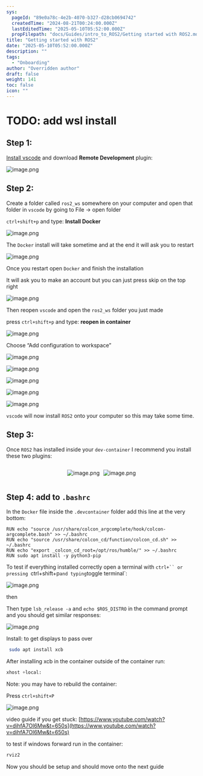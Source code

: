 ```yaml
---
sys:
  pageId: "89e0a78c-4e2b-4070-b327-d28cb0694742"
  createdTime: "2024-08-21T00:24:00.000Z"
  lastEditedTime: "2025-05-10T05:52:00.000Z"
  propFilepath: "docs/Guides/intro_to_ROS2/Getting started with ROS2.md"
title: "Getting started with ROS2"
date: "2025-05-10T05:52:00.000Z"
description: ""
tags:
  - "Onboarding"
author: "Overridden author"
draft: false
weight: 141
toc: false
icon: ""
---
```


# TODO: add wsl install

## Step 1:

[Install vscode](https://code.visualstudio.com/download) and download **Remote Development** plugin:

![image.png](https://prod-files-secure.s3.us-west-2.amazonaws.com/d518164a-d88e-44d1-a4ee-3adb3bd8bce0/efb52993-1881-4a40-b95e-6f020334f022/image.png?X-Amz-Algorithm=AWS4-HMAC-SHA256&X-Amz-Content-Sha256=UNSIGNED-PAYLOAD&X-Amz-Credential=ASIAZI2LB466RHVL3JHS%2F20250702%2Fus-west-2%2Fs3%2Faws4_request&X-Amz-Date=20250702T140920Z&X-Amz-Expires=3600&X-Amz-Security-Token=IQoJb3JpZ2luX2VjEPb%2F%2F%2F%2F%2F%2F%2F%2F%2F%2FwEaCXVzLXdlc3QtMiJHMEUCIHCR1Ywx3ef4q0aAaNTf8p7lFutA6XgFQPhF4fSw40eEAiEAlt2zQcwVZ5o%2BNZSn9cEkYROWAaS5IUYmpXyyHclmDBkqiAQI7%2F%2F%2F%2F%2F%2F%2F%2F%2F%2F%2FARAAGgw2Mzc0MjMxODM4MDUiDBxtPsRgrvPw0TfmhCrcA18Aa1sP%2FuZ3EOFeFdMXPbNHsBoGf%2FUPvMRZtd2Bs0Ip5C%2BD86UCCybGSKT6DCgZF%2FU5QLZvTYOJIAdeI5q0v4l2AxEX1yWia0OAdjhYbr28EzxiC9UHdoWWe5%2BApMayCWXnGsCR3yKB%2BV%2BsTF%2B%2FWvRIB3RZcS2UeMpCauB%2FlKoMRmmpBSO38BqK0gQOEqP00o0%2FmJCYEBfh%2Baej7%2FwQWHejWSaUQY0GgEgtkcQdeffwjo7MhayWx6ZBnCRyCu6BmgxrMBfY78vZxiRHF05UCKxyBcdCDGv%2BhhBtbu2Wuqtulc9QjxswXpjZe10%2FnU%2BqELN01fItrfwntcbJmGbYImelE73LLJ6WW79%2Bl4Ht1BsrdN4EdmT6q3ZKIXu3HEalRkEccA%2FbRFb%2BPkb%2FcG2u7t9f00KVk4a2OFaYmNJ10lcqxJx2jBgIKwkcar6Ml0vxwDiKpE%2FeTrP8D06kKrV0iUkAqIDL2DilWLTwBX5ccnyHJ4wBp%2BYh6qx1B%2FsVt4ZHGO6KbX9LUDYRrggoI9FhoNK40H7QUQcKqCkt%2Fc7GvDcsumSJ1DHA9%2FcIsxXsC4m12HSI6hBaA9sqY759Z6PzUkI%2FBCNEF9CWzkqMWPEqakaYAhzbaVpE8rEt29ZHMNfmlMMGOqUBODpGN3pZ0iKDUYjiMwP4PnIY1L0SaYlb3OY85UBk1jJBgP4PUH7p5tOxy%2FxAFx4kkdhz9BrPUhMCQVIN0HcjjcYxMhyF%2BXxSQOh%2FePtED4KNV8VBRqNP6uB5UQpnwYNXOFJuf5R8y6Up26l0q4cOGABpdOHOP0qcP8cKMVK%2F53P4kHdfs%2F2kAFsH8VWHX8uS5yQZB1S%2BFXqxY6hPUU%2B%2BvrXs1JnR&X-Amz-Signature=df858c940b976c66f670fb7ee5764dd50314a139fc972845b3ffa994c7ef5429&X-Amz-SignedHeaders=host&x-amz-checksum-mode=ENABLED&x-id=GetObject)

## Step 2:

Create a folder called `ros2_ws` somewhere on your computer and open that folder in `vscode` by going to File → open folder 

`ctrl+shift+p` and type: **Install Docker**

![image.png](https://prod-files-secure.s3.us-west-2.amazonaws.com/d518164a-d88e-44d1-a4ee-3adb3bd8bce0/2269dc0e-1cd5-47ff-bceb-c04ad9b2eab0/image.png?X-Amz-Algorithm=AWS4-HMAC-SHA256&X-Amz-Content-Sha256=UNSIGNED-PAYLOAD&X-Amz-Credential=ASIAZI2LB466RHVL3JHS%2F20250702%2Fus-west-2%2Fs3%2Faws4_request&X-Amz-Date=20250702T140920Z&X-Amz-Expires=3600&X-Amz-Security-Token=IQoJb3JpZ2luX2VjEPb%2F%2F%2F%2F%2F%2F%2F%2F%2F%2FwEaCXVzLXdlc3QtMiJHMEUCIHCR1Ywx3ef4q0aAaNTf8p7lFutA6XgFQPhF4fSw40eEAiEAlt2zQcwVZ5o%2BNZSn9cEkYROWAaS5IUYmpXyyHclmDBkqiAQI7%2F%2F%2F%2F%2F%2F%2F%2F%2F%2F%2FARAAGgw2Mzc0MjMxODM4MDUiDBxtPsRgrvPw0TfmhCrcA18Aa1sP%2FuZ3EOFeFdMXPbNHsBoGf%2FUPvMRZtd2Bs0Ip5C%2BD86UCCybGSKT6DCgZF%2FU5QLZvTYOJIAdeI5q0v4l2AxEX1yWia0OAdjhYbr28EzxiC9UHdoWWe5%2BApMayCWXnGsCR3yKB%2BV%2BsTF%2B%2FWvRIB3RZcS2UeMpCauB%2FlKoMRmmpBSO38BqK0gQOEqP00o0%2FmJCYEBfh%2Baej7%2FwQWHejWSaUQY0GgEgtkcQdeffwjo7MhayWx6ZBnCRyCu6BmgxrMBfY78vZxiRHF05UCKxyBcdCDGv%2BhhBtbu2Wuqtulc9QjxswXpjZe10%2FnU%2BqELN01fItrfwntcbJmGbYImelE73LLJ6WW79%2Bl4Ht1BsrdN4EdmT6q3ZKIXu3HEalRkEccA%2FbRFb%2BPkb%2FcG2u7t9f00KVk4a2OFaYmNJ10lcqxJx2jBgIKwkcar6Ml0vxwDiKpE%2FeTrP8D06kKrV0iUkAqIDL2DilWLTwBX5ccnyHJ4wBp%2BYh6qx1B%2FsVt4ZHGO6KbX9LUDYRrggoI9FhoNK40H7QUQcKqCkt%2Fc7GvDcsumSJ1DHA9%2FcIsxXsC4m12HSI6hBaA9sqY759Z6PzUkI%2FBCNEF9CWzkqMWPEqakaYAhzbaVpE8rEt29ZHMNfmlMMGOqUBODpGN3pZ0iKDUYjiMwP4PnIY1L0SaYlb3OY85UBk1jJBgP4PUH7p5tOxy%2FxAFx4kkdhz9BrPUhMCQVIN0HcjjcYxMhyF%2BXxSQOh%2FePtED4KNV8VBRqNP6uB5UQpnwYNXOFJuf5R8y6Up26l0q4cOGABpdOHOP0qcP8cKMVK%2F53P4kHdfs%2F2kAFsH8VWHX8uS5yQZB1S%2BFXqxY6hPUU%2B%2BvrXs1JnR&X-Amz-Signature=4959bd65bedb7466cb85644a7a257a3ff8f98a516cd2868efb993e6e9427a19b&X-Amz-SignedHeaders=host&x-amz-checksum-mode=ENABLED&x-id=GetObject)

The `Docker` install will take sometime and at the end it will ask you to restart

![image.png](https://prod-files-secure.s3.us-west-2.amazonaws.com/d518164a-d88e-44d1-a4ee-3adb3bd8bce0/ed233f78-be33-4b1f-b89c-9c346c0e961e/image.png?X-Amz-Algorithm=AWS4-HMAC-SHA256&X-Amz-Content-Sha256=UNSIGNED-PAYLOAD&X-Amz-Credential=ASIAZI2LB466RHVL3JHS%2F20250702%2Fus-west-2%2Fs3%2Faws4_request&X-Amz-Date=20250702T140920Z&X-Amz-Expires=3600&X-Amz-Security-Token=IQoJb3JpZ2luX2VjEPb%2F%2F%2F%2F%2F%2F%2F%2F%2F%2FwEaCXVzLXdlc3QtMiJHMEUCIHCR1Ywx3ef4q0aAaNTf8p7lFutA6XgFQPhF4fSw40eEAiEAlt2zQcwVZ5o%2BNZSn9cEkYROWAaS5IUYmpXyyHclmDBkqiAQI7%2F%2F%2F%2F%2F%2F%2F%2F%2F%2F%2FARAAGgw2Mzc0MjMxODM4MDUiDBxtPsRgrvPw0TfmhCrcA18Aa1sP%2FuZ3EOFeFdMXPbNHsBoGf%2FUPvMRZtd2Bs0Ip5C%2BD86UCCybGSKT6DCgZF%2FU5QLZvTYOJIAdeI5q0v4l2AxEX1yWia0OAdjhYbr28EzxiC9UHdoWWe5%2BApMayCWXnGsCR3yKB%2BV%2BsTF%2B%2FWvRIB3RZcS2UeMpCauB%2FlKoMRmmpBSO38BqK0gQOEqP00o0%2FmJCYEBfh%2Baej7%2FwQWHejWSaUQY0GgEgtkcQdeffwjo7MhayWx6ZBnCRyCu6BmgxrMBfY78vZxiRHF05UCKxyBcdCDGv%2BhhBtbu2Wuqtulc9QjxswXpjZe10%2FnU%2BqELN01fItrfwntcbJmGbYImelE73LLJ6WW79%2Bl4Ht1BsrdN4EdmT6q3ZKIXu3HEalRkEccA%2FbRFb%2BPkb%2FcG2u7t9f00KVk4a2OFaYmNJ10lcqxJx2jBgIKwkcar6Ml0vxwDiKpE%2FeTrP8D06kKrV0iUkAqIDL2DilWLTwBX5ccnyHJ4wBp%2BYh6qx1B%2FsVt4ZHGO6KbX9LUDYRrggoI9FhoNK40H7QUQcKqCkt%2Fc7GvDcsumSJ1DHA9%2FcIsxXsC4m12HSI6hBaA9sqY759Z6PzUkI%2FBCNEF9CWzkqMWPEqakaYAhzbaVpE8rEt29ZHMNfmlMMGOqUBODpGN3pZ0iKDUYjiMwP4PnIY1L0SaYlb3OY85UBk1jJBgP4PUH7p5tOxy%2FxAFx4kkdhz9BrPUhMCQVIN0HcjjcYxMhyF%2BXxSQOh%2FePtED4KNV8VBRqNP6uB5UQpnwYNXOFJuf5R8y6Up26l0q4cOGABpdOHOP0qcP8cKMVK%2F53P4kHdfs%2F2kAFsH8VWHX8uS5yQZB1S%2BFXqxY6hPUU%2B%2BvrXs1JnR&X-Amz-Signature=3ddebf6b60c539bdcf4e6e7dfcecf8f8f7dd7c0e4d989b2776bfe511abe47fed&X-Amz-SignedHeaders=host&x-amz-checksum-mode=ENABLED&x-id=GetObject)

Once you restart open `Docker` and finish the installation

It will ask you to make an account but you can just press skip on the top right

![image.png](https://prod-files-secure.s3.us-west-2.amazonaws.com/d518164a-d88e-44d1-a4ee-3adb3bd8bce0/21010ad9-1659-4fd9-9f59-9932a09b2a3d/image.png?X-Amz-Algorithm=AWS4-HMAC-SHA256&X-Amz-Content-Sha256=UNSIGNED-PAYLOAD&X-Amz-Credential=ASIAZI2LB466RHVL3JHS%2F20250702%2Fus-west-2%2Fs3%2Faws4_request&X-Amz-Date=20250702T140920Z&X-Amz-Expires=3600&X-Amz-Security-Token=IQoJb3JpZ2luX2VjEPb%2F%2F%2F%2F%2F%2F%2F%2F%2F%2FwEaCXVzLXdlc3QtMiJHMEUCIHCR1Ywx3ef4q0aAaNTf8p7lFutA6XgFQPhF4fSw40eEAiEAlt2zQcwVZ5o%2BNZSn9cEkYROWAaS5IUYmpXyyHclmDBkqiAQI7%2F%2F%2F%2F%2F%2F%2F%2F%2F%2F%2FARAAGgw2Mzc0MjMxODM4MDUiDBxtPsRgrvPw0TfmhCrcA18Aa1sP%2FuZ3EOFeFdMXPbNHsBoGf%2FUPvMRZtd2Bs0Ip5C%2BD86UCCybGSKT6DCgZF%2FU5QLZvTYOJIAdeI5q0v4l2AxEX1yWia0OAdjhYbr28EzxiC9UHdoWWe5%2BApMayCWXnGsCR3yKB%2BV%2BsTF%2B%2FWvRIB3RZcS2UeMpCauB%2FlKoMRmmpBSO38BqK0gQOEqP00o0%2FmJCYEBfh%2Baej7%2FwQWHejWSaUQY0GgEgtkcQdeffwjo7MhayWx6ZBnCRyCu6BmgxrMBfY78vZxiRHF05UCKxyBcdCDGv%2BhhBtbu2Wuqtulc9QjxswXpjZe10%2FnU%2BqELN01fItrfwntcbJmGbYImelE73LLJ6WW79%2Bl4Ht1BsrdN4EdmT6q3ZKIXu3HEalRkEccA%2FbRFb%2BPkb%2FcG2u7t9f00KVk4a2OFaYmNJ10lcqxJx2jBgIKwkcar6Ml0vxwDiKpE%2FeTrP8D06kKrV0iUkAqIDL2DilWLTwBX5ccnyHJ4wBp%2BYh6qx1B%2FsVt4ZHGO6KbX9LUDYRrggoI9FhoNK40H7QUQcKqCkt%2Fc7GvDcsumSJ1DHA9%2FcIsxXsC4m12HSI6hBaA9sqY759Z6PzUkI%2FBCNEF9CWzkqMWPEqakaYAhzbaVpE8rEt29ZHMNfmlMMGOqUBODpGN3pZ0iKDUYjiMwP4PnIY1L0SaYlb3OY85UBk1jJBgP4PUH7p5tOxy%2FxAFx4kkdhz9BrPUhMCQVIN0HcjjcYxMhyF%2BXxSQOh%2FePtED4KNV8VBRqNP6uB5UQpnwYNXOFJuf5R8y6Up26l0q4cOGABpdOHOP0qcP8cKMVK%2F53P4kHdfs%2F2kAFsH8VWHX8uS5yQZB1S%2BFXqxY6hPUU%2B%2BvrXs1JnR&X-Amz-Signature=1be96045977d612dc510a1053ec3d016d56c1663c2d0e63fdeccc56c687147b4&X-Amz-SignedHeaders=host&x-amz-checksum-mode=ENABLED&x-id=GetObject)

Then reopen `vscode` and open the `ros2_ws` folder you just made

press `ctrl+shift+p` and type: **reopen in container**

![image.png](https://prod-files-secure.s3.us-west-2.amazonaws.com/d518164a-d88e-44d1-a4ee-3adb3bd8bce0/4e93b8c2-41ad-488c-8095-c74205196118/image.png?X-Amz-Algorithm=AWS4-HMAC-SHA256&X-Amz-Content-Sha256=UNSIGNED-PAYLOAD&X-Amz-Credential=ASIAZI2LB466RHVL3JHS%2F20250702%2Fus-west-2%2Fs3%2Faws4_request&X-Amz-Date=20250702T140920Z&X-Amz-Expires=3600&X-Amz-Security-Token=IQoJb3JpZ2luX2VjEPb%2F%2F%2F%2F%2F%2F%2F%2F%2F%2FwEaCXVzLXdlc3QtMiJHMEUCIHCR1Ywx3ef4q0aAaNTf8p7lFutA6XgFQPhF4fSw40eEAiEAlt2zQcwVZ5o%2BNZSn9cEkYROWAaS5IUYmpXyyHclmDBkqiAQI7%2F%2F%2F%2F%2F%2F%2F%2F%2F%2F%2FARAAGgw2Mzc0MjMxODM4MDUiDBxtPsRgrvPw0TfmhCrcA18Aa1sP%2FuZ3EOFeFdMXPbNHsBoGf%2FUPvMRZtd2Bs0Ip5C%2BD86UCCybGSKT6DCgZF%2FU5QLZvTYOJIAdeI5q0v4l2AxEX1yWia0OAdjhYbr28EzxiC9UHdoWWe5%2BApMayCWXnGsCR3yKB%2BV%2BsTF%2B%2FWvRIB3RZcS2UeMpCauB%2FlKoMRmmpBSO38BqK0gQOEqP00o0%2FmJCYEBfh%2Baej7%2FwQWHejWSaUQY0GgEgtkcQdeffwjo7MhayWx6ZBnCRyCu6BmgxrMBfY78vZxiRHF05UCKxyBcdCDGv%2BhhBtbu2Wuqtulc9QjxswXpjZe10%2FnU%2BqELN01fItrfwntcbJmGbYImelE73LLJ6WW79%2Bl4Ht1BsrdN4EdmT6q3ZKIXu3HEalRkEccA%2FbRFb%2BPkb%2FcG2u7t9f00KVk4a2OFaYmNJ10lcqxJx2jBgIKwkcar6Ml0vxwDiKpE%2FeTrP8D06kKrV0iUkAqIDL2DilWLTwBX5ccnyHJ4wBp%2BYh6qx1B%2FsVt4ZHGO6KbX9LUDYRrggoI9FhoNK40H7QUQcKqCkt%2Fc7GvDcsumSJ1DHA9%2FcIsxXsC4m12HSI6hBaA9sqY759Z6PzUkI%2FBCNEF9CWzkqMWPEqakaYAhzbaVpE8rEt29ZHMNfmlMMGOqUBODpGN3pZ0iKDUYjiMwP4PnIY1L0SaYlb3OY85UBk1jJBgP4PUH7p5tOxy%2FxAFx4kkdhz9BrPUhMCQVIN0HcjjcYxMhyF%2BXxSQOh%2FePtED4KNV8VBRqNP6uB5UQpnwYNXOFJuf5R8y6Up26l0q4cOGABpdOHOP0qcP8cKMVK%2F53P4kHdfs%2F2kAFsH8VWHX8uS5yQZB1S%2BFXqxY6hPUU%2B%2BvrXs1JnR&X-Amz-Signature=792ecb1d06239ff7f1dd2284a107b8d27ef0bbb640f94ed98a0ba914cb14877e&X-Amz-SignedHeaders=host&x-amz-checksum-mode=ENABLED&x-id=GetObject)

Choose “Add configuration to workspace”

![image.png](https://prod-files-secure.s3.us-west-2.amazonaws.com/d518164a-d88e-44d1-a4ee-3adb3bd8bce0/9560b282-5060-4989-ba37-97e7b2c22476/image.png?X-Amz-Algorithm=AWS4-HMAC-SHA256&X-Amz-Content-Sha256=UNSIGNED-PAYLOAD&X-Amz-Credential=ASIAZI2LB466RHVL3JHS%2F20250702%2Fus-west-2%2Fs3%2Faws4_request&X-Amz-Date=20250702T140920Z&X-Amz-Expires=3600&X-Amz-Security-Token=IQoJb3JpZ2luX2VjEPb%2F%2F%2F%2F%2F%2F%2F%2F%2F%2FwEaCXVzLXdlc3QtMiJHMEUCIHCR1Ywx3ef4q0aAaNTf8p7lFutA6XgFQPhF4fSw40eEAiEAlt2zQcwVZ5o%2BNZSn9cEkYROWAaS5IUYmpXyyHclmDBkqiAQI7%2F%2F%2F%2F%2F%2F%2F%2F%2F%2F%2FARAAGgw2Mzc0MjMxODM4MDUiDBxtPsRgrvPw0TfmhCrcA18Aa1sP%2FuZ3EOFeFdMXPbNHsBoGf%2FUPvMRZtd2Bs0Ip5C%2BD86UCCybGSKT6DCgZF%2FU5QLZvTYOJIAdeI5q0v4l2AxEX1yWia0OAdjhYbr28EzxiC9UHdoWWe5%2BApMayCWXnGsCR3yKB%2BV%2BsTF%2B%2FWvRIB3RZcS2UeMpCauB%2FlKoMRmmpBSO38BqK0gQOEqP00o0%2FmJCYEBfh%2Baej7%2FwQWHejWSaUQY0GgEgtkcQdeffwjo7MhayWx6ZBnCRyCu6BmgxrMBfY78vZxiRHF05UCKxyBcdCDGv%2BhhBtbu2Wuqtulc9QjxswXpjZe10%2FnU%2BqELN01fItrfwntcbJmGbYImelE73LLJ6WW79%2Bl4Ht1BsrdN4EdmT6q3ZKIXu3HEalRkEccA%2FbRFb%2BPkb%2FcG2u7t9f00KVk4a2OFaYmNJ10lcqxJx2jBgIKwkcar6Ml0vxwDiKpE%2FeTrP8D06kKrV0iUkAqIDL2DilWLTwBX5ccnyHJ4wBp%2BYh6qx1B%2FsVt4ZHGO6KbX9LUDYRrggoI9FhoNK40H7QUQcKqCkt%2Fc7GvDcsumSJ1DHA9%2FcIsxXsC4m12HSI6hBaA9sqY759Z6PzUkI%2FBCNEF9CWzkqMWPEqakaYAhzbaVpE8rEt29ZHMNfmlMMGOqUBODpGN3pZ0iKDUYjiMwP4PnIY1L0SaYlb3OY85UBk1jJBgP4PUH7p5tOxy%2FxAFx4kkdhz9BrPUhMCQVIN0HcjjcYxMhyF%2BXxSQOh%2FePtED4KNV8VBRqNP6uB5UQpnwYNXOFJuf5R8y6Up26l0q4cOGABpdOHOP0qcP8cKMVK%2F53P4kHdfs%2F2kAFsH8VWHX8uS5yQZB1S%2BFXqxY6hPUU%2B%2BvrXs1JnR&X-Amz-Signature=5667081a3d25830f4a67f315c29380e0d76b2c7b44ce5a1d1553156dbc9a2e07&X-Amz-SignedHeaders=host&x-amz-checksum-mode=ENABLED&x-id=GetObject)

![image.png](https://prod-files-secure.s3.us-west-2.amazonaws.com/d518164a-d88e-44d1-a4ee-3adb3bd8bce0/2ee63f81-886b-48e8-a553-dc6e5eac99e4/image.png?X-Amz-Algorithm=AWS4-HMAC-SHA256&X-Amz-Content-Sha256=UNSIGNED-PAYLOAD&X-Amz-Credential=ASIAZI2LB466RHVL3JHS%2F20250702%2Fus-west-2%2Fs3%2Faws4_request&X-Amz-Date=20250702T140920Z&X-Amz-Expires=3600&X-Amz-Security-Token=IQoJb3JpZ2luX2VjEPb%2F%2F%2F%2F%2F%2F%2F%2F%2F%2FwEaCXVzLXdlc3QtMiJHMEUCIHCR1Ywx3ef4q0aAaNTf8p7lFutA6XgFQPhF4fSw40eEAiEAlt2zQcwVZ5o%2BNZSn9cEkYROWAaS5IUYmpXyyHclmDBkqiAQI7%2F%2F%2F%2F%2F%2F%2F%2F%2F%2F%2FARAAGgw2Mzc0MjMxODM4MDUiDBxtPsRgrvPw0TfmhCrcA18Aa1sP%2FuZ3EOFeFdMXPbNHsBoGf%2FUPvMRZtd2Bs0Ip5C%2BD86UCCybGSKT6DCgZF%2FU5QLZvTYOJIAdeI5q0v4l2AxEX1yWia0OAdjhYbr28EzxiC9UHdoWWe5%2BApMayCWXnGsCR3yKB%2BV%2BsTF%2B%2FWvRIB3RZcS2UeMpCauB%2FlKoMRmmpBSO38BqK0gQOEqP00o0%2FmJCYEBfh%2Baej7%2FwQWHejWSaUQY0GgEgtkcQdeffwjo7MhayWx6ZBnCRyCu6BmgxrMBfY78vZxiRHF05UCKxyBcdCDGv%2BhhBtbu2Wuqtulc9QjxswXpjZe10%2FnU%2BqELN01fItrfwntcbJmGbYImelE73LLJ6WW79%2Bl4Ht1BsrdN4EdmT6q3ZKIXu3HEalRkEccA%2FbRFb%2BPkb%2FcG2u7t9f00KVk4a2OFaYmNJ10lcqxJx2jBgIKwkcar6Ml0vxwDiKpE%2FeTrP8D06kKrV0iUkAqIDL2DilWLTwBX5ccnyHJ4wBp%2BYh6qx1B%2FsVt4ZHGO6KbX9LUDYRrggoI9FhoNK40H7QUQcKqCkt%2Fc7GvDcsumSJ1DHA9%2FcIsxXsC4m12HSI6hBaA9sqY759Z6PzUkI%2FBCNEF9CWzkqMWPEqakaYAhzbaVpE8rEt29ZHMNfmlMMGOqUBODpGN3pZ0iKDUYjiMwP4PnIY1L0SaYlb3OY85UBk1jJBgP4PUH7p5tOxy%2FxAFx4kkdhz9BrPUhMCQVIN0HcjjcYxMhyF%2BXxSQOh%2FePtED4KNV8VBRqNP6uB5UQpnwYNXOFJuf5R8y6Up26l0q4cOGABpdOHOP0qcP8cKMVK%2F53P4kHdfs%2F2kAFsH8VWHX8uS5yQZB1S%2BFXqxY6hPUU%2B%2BvrXs1JnR&X-Amz-Signature=55364a8de30d67453a6c7ca8f9d5db3df6e845cbfbece659f665fa2d6a9a15c6&X-Amz-SignedHeaders=host&x-amz-checksum-mode=ENABLED&x-id=GetObject)

![image.png](https://prod-files-secure.s3.us-west-2.amazonaws.com/d518164a-d88e-44d1-a4ee-3adb3bd8bce0/ae1580b2-b048-407e-aed9-b584224a7a04/image.png?X-Amz-Algorithm=AWS4-HMAC-SHA256&X-Amz-Content-Sha256=UNSIGNED-PAYLOAD&X-Amz-Credential=ASIAZI2LB466RHVL3JHS%2F20250702%2Fus-west-2%2Fs3%2Faws4_request&X-Amz-Date=20250702T140920Z&X-Amz-Expires=3600&X-Amz-Security-Token=IQoJb3JpZ2luX2VjEPb%2F%2F%2F%2F%2F%2F%2F%2F%2F%2FwEaCXVzLXdlc3QtMiJHMEUCIHCR1Ywx3ef4q0aAaNTf8p7lFutA6XgFQPhF4fSw40eEAiEAlt2zQcwVZ5o%2BNZSn9cEkYROWAaS5IUYmpXyyHclmDBkqiAQI7%2F%2F%2F%2F%2F%2F%2F%2F%2F%2F%2FARAAGgw2Mzc0MjMxODM4MDUiDBxtPsRgrvPw0TfmhCrcA18Aa1sP%2FuZ3EOFeFdMXPbNHsBoGf%2FUPvMRZtd2Bs0Ip5C%2BD86UCCybGSKT6DCgZF%2FU5QLZvTYOJIAdeI5q0v4l2AxEX1yWia0OAdjhYbr28EzxiC9UHdoWWe5%2BApMayCWXnGsCR3yKB%2BV%2BsTF%2B%2FWvRIB3RZcS2UeMpCauB%2FlKoMRmmpBSO38BqK0gQOEqP00o0%2FmJCYEBfh%2Baej7%2FwQWHejWSaUQY0GgEgtkcQdeffwjo7MhayWx6ZBnCRyCu6BmgxrMBfY78vZxiRHF05UCKxyBcdCDGv%2BhhBtbu2Wuqtulc9QjxswXpjZe10%2FnU%2BqELN01fItrfwntcbJmGbYImelE73LLJ6WW79%2Bl4Ht1BsrdN4EdmT6q3ZKIXu3HEalRkEccA%2FbRFb%2BPkb%2FcG2u7t9f00KVk4a2OFaYmNJ10lcqxJx2jBgIKwkcar6Ml0vxwDiKpE%2FeTrP8D06kKrV0iUkAqIDL2DilWLTwBX5ccnyHJ4wBp%2BYh6qx1B%2FsVt4ZHGO6KbX9LUDYRrggoI9FhoNK40H7QUQcKqCkt%2Fc7GvDcsumSJ1DHA9%2FcIsxXsC4m12HSI6hBaA9sqY759Z6PzUkI%2FBCNEF9CWzkqMWPEqakaYAhzbaVpE8rEt29ZHMNfmlMMGOqUBODpGN3pZ0iKDUYjiMwP4PnIY1L0SaYlb3OY85UBk1jJBgP4PUH7p5tOxy%2FxAFx4kkdhz9BrPUhMCQVIN0HcjjcYxMhyF%2BXxSQOh%2FePtED4KNV8VBRqNP6uB5UQpnwYNXOFJuf5R8y6Up26l0q4cOGABpdOHOP0qcP8cKMVK%2F53P4kHdfs%2F2kAFsH8VWHX8uS5yQZB1S%2BFXqxY6hPUU%2B%2BvrXs1JnR&X-Amz-Signature=ae66c2814e15e0ca72587247597a0e2fc440c66e4693a616b5c84c32a6684fcb&X-Amz-SignedHeaders=host&x-amz-checksum-mode=ENABLED&x-id=GetObject)

![image.png](https://prod-files-secure.s3.us-west-2.amazonaws.com/d518164a-d88e-44d1-a4ee-3adb3bd8bce0/53255b28-f75e-430f-b9e3-c0ac8577e42b/image.png?X-Amz-Algorithm=AWS4-HMAC-SHA256&X-Amz-Content-Sha256=UNSIGNED-PAYLOAD&X-Amz-Credential=ASIAZI2LB466RHVL3JHS%2F20250702%2Fus-west-2%2Fs3%2Faws4_request&X-Amz-Date=20250702T140920Z&X-Amz-Expires=3600&X-Amz-Security-Token=IQoJb3JpZ2luX2VjEPb%2F%2F%2F%2F%2F%2F%2F%2F%2F%2FwEaCXVzLXdlc3QtMiJHMEUCIHCR1Ywx3ef4q0aAaNTf8p7lFutA6XgFQPhF4fSw40eEAiEAlt2zQcwVZ5o%2BNZSn9cEkYROWAaS5IUYmpXyyHclmDBkqiAQI7%2F%2F%2F%2F%2F%2F%2F%2F%2F%2F%2FARAAGgw2Mzc0MjMxODM4MDUiDBxtPsRgrvPw0TfmhCrcA18Aa1sP%2FuZ3EOFeFdMXPbNHsBoGf%2FUPvMRZtd2Bs0Ip5C%2BD86UCCybGSKT6DCgZF%2FU5QLZvTYOJIAdeI5q0v4l2AxEX1yWia0OAdjhYbr28EzxiC9UHdoWWe5%2BApMayCWXnGsCR3yKB%2BV%2BsTF%2B%2FWvRIB3RZcS2UeMpCauB%2FlKoMRmmpBSO38BqK0gQOEqP00o0%2FmJCYEBfh%2Baej7%2FwQWHejWSaUQY0GgEgtkcQdeffwjo7MhayWx6ZBnCRyCu6BmgxrMBfY78vZxiRHF05UCKxyBcdCDGv%2BhhBtbu2Wuqtulc9QjxswXpjZe10%2FnU%2BqELN01fItrfwntcbJmGbYImelE73LLJ6WW79%2Bl4Ht1BsrdN4EdmT6q3ZKIXu3HEalRkEccA%2FbRFb%2BPkb%2FcG2u7t9f00KVk4a2OFaYmNJ10lcqxJx2jBgIKwkcar6Ml0vxwDiKpE%2FeTrP8D06kKrV0iUkAqIDL2DilWLTwBX5ccnyHJ4wBp%2BYh6qx1B%2FsVt4ZHGO6KbX9LUDYRrggoI9FhoNK40H7QUQcKqCkt%2Fc7GvDcsumSJ1DHA9%2FcIsxXsC4m12HSI6hBaA9sqY759Z6PzUkI%2FBCNEF9CWzkqMWPEqakaYAhzbaVpE8rEt29ZHMNfmlMMGOqUBODpGN3pZ0iKDUYjiMwP4PnIY1L0SaYlb3OY85UBk1jJBgP4PUH7p5tOxy%2FxAFx4kkdhz9BrPUhMCQVIN0HcjjcYxMhyF%2BXxSQOh%2FePtED4KNV8VBRqNP6uB5UQpnwYNXOFJuf5R8y6Up26l0q4cOGABpdOHOP0qcP8cKMVK%2F53P4kHdfs%2F2kAFsH8VWHX8uS5yQZB1S%2BFXqxY6hPUU%2B%2BvrXs1JnR&X-Amz-Signature=30f4b0104a9f22a4320ade62aaf338b3c3f6025551c95328fc0eed0cde717e55&X-Amz-SignedHeaders=host&x-amz-checksum-mode=ENABLED&x-id=GetObject)

![image.png](https://prod-files-secure.s3.us-west-2.amazonaws.com/d518164a-d88e-44d1-a4ee-3adb3bd8bce0/7c562767-5af9-4ffb-97d1-327bcdf4ee00/image.png?X-Amz-Algorithm=AWS4-HMAC-SHA256&X-Amz-Content-Sha256=UNSIGNED-PAYLOAD&X-Amz-Credential=ASIAZI2LB466RHVL3JHS%2F20250702%2Fus-west-2%2Fs3%2Faws4_request&X-Amz-Date=20250702T140920Z&X-Amz-Expires=3600&X-Amz-Security-Token=IQoJb3JpZ2luX2VjEPb%2F%2F%2F%2F%2F%2F%2F%2F%2F%2FwEaCXVzLXdlc3QtMiJHMEUCIHCR1Ywx3ef4q0aAaNTf8p7lFutA6XgFQPhF4fSw40eEAiEAlt2zQcwVZ5o%2BNZSn9cEkYROWAaS5IUYmpXyyHclmDBkqiAQI7%2F%2F%2F%2F%2F%2F%2F%2F%2F%2F%2FARAAGgw2Mzc0MjMxODM4MDUiDBxtPsRgrvPw0TfmhCrcA18Aa1sP%2FuZ3EOFeFdMXPbNHsBoGf%2FUPvMRZtd2Bs0Ip5C%2BD86UCCybGSKT6DCgZF%2FU5QLZvTYOJIAdeI5q0v4l2AxEX1yWia0OAdjhYbr28EzxiC9UHdoWWe5%2BApMayCWXnGsCR3yKB%2BV%2BsTF%2B%2FWvRIB3RZcS2UeMpCauB%2FlKoMRmmpBSO38BqK0gQOEqP00o0%2FmJCYEBfh%2Baej7%2FwQWHejWSaUQY0GgEgtkcQdeffwjo7MhayWx6ZBnCRyCu6BmgxrMBfY78vZxiRHF05UCKxyBcdCDGv%2BhhBtbu2Wuqtulc9QjxswXpjZe10%2FnU%2BqELN01fItrfwntcbJmGbYImelE73LLJ6WW79%2Bl4Ht1BsrdN4EdmT6q3ZKIXu3HEalRkEccA%2FbRFb%2BPkb%2FcG2u7t9f00KVk4a2OFaYmNJ10lcqxJx2jBgIKwkcar6Ml0vxwDiKpE%2FeTrP8D06kKrV0iUkAqIDL2DilWLTwBX5ccnyHJ4wBp%2BYh6qx1B%2FsVt4ZHGO6KbX9LUDYRrggoI9FhoNK40H7QUQcKqCkt%2Fc7GvDcsumSJ1DHA9%2FcIsxXsC4m12HSI6hBaA9sqY759Z6PzUkI%2FBCNEF9CWzkqMWPEqakaYAhzbaVpE8rEt29ZHMNfmlMMGOqUBODpGN3pZ0iKDUYjiMwP4PnIY1L0SaYlb3OY85UBk1jJBgP4PUH7p5tOxy%2FxAFx4kkdhz9BrPUhMCQVIN0HcjjcYxMhyF%2BXxSQOh%2FePtED4KNV8VBRqNP6uB5UQpnwYNXOFJuf5R8y6Up26l0q4cOGABpdOHOP0qcP8cKMVK%2F53P4kHdfs%2F2kAFsH8VWHX8uS5yQZB1S%2BFXqxY6hPUU%2B%2BvrXs1JnR&X-Amz-Signature=5bbe4d016528e0a52191d81a4281d3ddbe99a5dd5dd4d68cea8e2cfd1774f912&X-Amz-SignedHeaders=host&x-amz-checksum-mode=ENABLED&x-id=GetObject)

`vscode` will now install `ROS2` onto your computer so this may take some time.

## Step 3:

Once `ROS2` has installed inside your `dev-container` I recommend you install these two plugins:

<div style="display: flex;flex-direction: row; column-gap:10px; max-width: 630px;justify-content: center;">
<div>

![image.png](https://prod-files-secure.s3.us-west-2.amazonaws.com/d518164a-d88e-44d1-a4ee-3adb3bd8bce0/3fc3d550-5a54-4ba1-ba6b-faa01cdb7369/image.png?X-Amz-Algorithm=AWS4-HMAC-SHA256&X-Amz-Content-Sha256=UNSIGNED-PAYLOAD&X-Amz-Credential=ASIAZI2LB4667KYKKWHX%2F20250702%2Fus-west-2%2Fs3%2Faws4_request&X-Amz-Date=20250702T140926Z&X-Amz-Expires=3600&X-Amz-Security-Token=IQoJb3JpZ2luX2VjEPb%2F%2F%2F%2F%2F%2F%2F%2F%2F%2FwEaCXVzLXdlc3QtMiJIMEYCIQDQD95S6gVkZGuNWCdBomBZWEWs4UfFnsgTJL2KV00wcQIhALmuuHkN%2Fze6dToAGXm5oh2bElzv5Y59pDnqhciwqDiUKogECO%2F%2F%2F%2F%2F%2F%2F%2F%2F%2F%2FwEQABoMNjM3NDIzMTgzODA1IgyRgeQotEePV5hoieQq3APBTxU%2FzoHViUg4879yfyJVF%2B7N0GeSOv%2BYIbHj7ZD7QfbsH2D4YyDDI8OzEwatJIRi7yOIp7MhFdX7aXkhF459S%2BLjkYzbjDBOVQjjFqS2e%2FXSUZeRMRDlMgcWMcjq9XjwTtfMD8WZ%2F61ZD%2FQevEIRmK%2FLgOeScY72sFLVrVcxegRga4utooNkW4hTMM14j%2FsMzoOQiLIU0UYiNW4w9G6q9lTqLFZDW%2Bb0OJcvZ2tOVqpdeQ8NTZacPr9Vusgq4MwVQ4r2MylPRE8RWY5TNWQ1mwE8BV%2BOzD7TMWfxZNM94SfuUQbj8RHv0wxtGN3GPex%2FwzVSo3yQOBtECTsRc2%2FBpk4CtxqTrNkqAOj8IeyFpctMtnMvrGyjLhLJHQk3BmDXM%2BQ0x3SLB%2Fi6%2BPkY1wsnL%2BN6wu2cfIIn7SO1hJkTrjqNFf%2BQ47fImhU32MR8LqnG5lXrQAR%2FTaIpWLVQXxVvugY%2BskvsWORqnqLLeuQ77GuJ9g7VmW7%2BBkgcPU1%2BU11W2nXS3fZg8a70dFAxDrmxLb%2FPKge0vITHQgmDI8QmHH9lyYVPqXeBYfVSu1VCLqwOvOuJVn2Cb5l92klGNdPFKqeQWkj23630Y8B3FGxXpsqeERw2%2B8TzCQUu%2FDC755TDBjqkAfAjkgHtHJR2KuESveU7%2Bxbopl46XBC6XzjO9aOrxJFm%2F2FlZwlWxMJ2NdUAq%2B1Fi0JLpPp8%2F90F744GOjij0Wu7QvAzqJBFgkix6l9%2Fl61ERPgv9UPX6E4EelXuVUxbwXZjMIarXSaq%2FC9Etfqst2J99Yg80XOQbslNoH%2Bct2jr07GnI%2BXgyE7TuG0b4pCA2HAupUV1DXMnOOVVuwDIiIIweNeW&X-Amz-Signature=c93c60add89f93aeeb85bda003cc2fc175e23a28d11346c6e60ee20ee05f9b15&X-Amz-SignedHeaders=host&x-amz-checksum-mode=ENABLED&x-id=GetObject)

</div>
<div>

![image.png](https://prod-files-secure.s3.us-west-2.amazonaws.com/d518164a-d88e-44d1-a4ee-3adb3bd8bce0/d994cc66-13c2-4093-a5a3-f84cf4601a82/image.png?X-Amz-Algorithm=AWS4-HMAC-SHA256&X-Amz-Content-Sha256=UNSIGNED-PAYLOAD&X-Amz-Credential=ASIAZI2LB4666SDE2RSF%2F20250702%2Fus-west-2%2Fs3%2Faws4_request&X-Amz-Date=20250702T140926Z&X-Amz-Expires=3600&X-Amz-Security-Token=IQoJb3JpZ2luX2VjEPb%2F%2F%2F%2F%2F%2F%2F%2F%2F%2FwEaCXVzLXdlc3QtMiJIMEYCIQCCZTvBmTzbCoT7XVW50kDZWWMeWkD9Dj1%2Fy9X007dzCAIhALudS1eZek0q0I8cm5d0WaG7OApCxBeG5CZTtKJFY9MoKogECO7%2F%2F%2F%2F%2F%2F%2F%2F%2F%2FwEQABoMNjM3NDIzMTgzODA1IgwoDr3%2BeoEdq6kBqFMq3APEf7PAhrJuxdA%2BXta66S4L4R9s3773Sl5bhJCl%2F2otyZTppWmS%2B9NHdGnCYUZXDPHa2ScTEtQjtyVwf06AVyY%2B96MGIx2gveWiMBHNdmgx7ggt9rF157SU0OGOIC2TpnL9Fq3tk4BodmZUBUJ4VZH6zYEQFdG9aOyLScoZe%2BexexPpGHmyxuvMswgqXtldi4VgiM4b0nlhQXf18OtolzYIjyyaTlaXzKvnGNAewHx140qJfXBpB6TMeCkR46LS%2BiXeRSJN85wxjf6NHYokJTU%2BQ9G8OylaHbrBU%2BMoAOoMSUDcuZ57SzdXk9LdjI9gWZqFIMmdBN4vDW6xEmT%2BE58iuAF7s1zbrgEluFQbfI4tHSXpy6Pl6B%2BZG40WbyQvEeJOn2kUh%2F5CwW64IIBGStfDNjQasVquErwfgqVOZfFQjoPQi5VyAEoGkV25M4yIEEa%2B6qMWu9bjCpnzUF5LmLnZt7ZWMwYjScSwSk50XymjM0SK%2FkczQfauVmbPzhZqeOiV%2FwIF1CmpGDiFzJsKDV3yTfSW%2F7t%2FgsgAI57Q9jigt9EW50d%2B%2FGTamuNQkK5Lfli%2FMdyxXFAo28vqj19Mdo%2Bm3l0I0YR%2BjsRbciacaF8OCJKfvwLUIliUkgSs5jDF5pTDBjqkAR0WZmiFgI0ZfxJZRYuYO6%2BzfyUqUf%2BE9oyt6ve10oOFlN74DRFizQWyWBPUoxJ3k39H8XMMWPq2M2L2iadpKM8lTSlbqMb3A5%2FUVJnWzP%2B9mdsteq6%2FaLMl63sFksGAnUOGUkHOgwzPdSNm1NiKnl%2BPUSvh%2BYIZZTdMecRp6Al8FlWzfrj7ADn9MNYUMnpcZuH2K0mgh93z7JOqeeLJi1%2BE1ZfP&X-Amz-Signature=03fdf107ff1a83d87aa0a27175a985cf6720e9c744845f337cfb781ec681daf5&X-Amz-SignedHeaders=host&x-amz-checksum-mode=ENABLED&x-id=GetObject)

</div>
</div>

## Step 4: add to `.bashrc`

In the `Docker` file inside the `.devcontainer` folder add this line at the very bottom: 

```docker
RUN echo "source /usr/share/colcon_argcomplete/hook/colcon-argcomplete.bash" >> ~/.bashrc
RUN echo "source /usr/share/colcon_cd/function/colcon_cd.sh" >> ~/.bashrc
RUN echo "export _colcon_cd_root=/opt/ros/humble/" >> ~/.bashrc
RUN sudo apt install -y python3-pip 
```

To test if everything installed correctly open a terminal with `ctrl+`` or pressing `ctrl+shift+p` and typing `toggle terminal`:

![image.png](https://prod-files-secure.s3.us-west-2.amazonaws.com/d518164a-d88e-44d1-a4ee-3adb3bd8bce0/6a4943d8-b04e-4c02-9a58-775f3384d1a5/image.png?X-Amz-Algorithm=AWS4-HMAC-SHA256&X-Amz-Content-Sha256=UNSIGNED-PAYLOAD&X-Amz-Credential=ASIAZI2LB466RHVL3JHS%2F20250702%2Fus-west-2%2Fs3%2Faws4_request&X-Amz-Date=20250702T140920Z&X-Amz-Expires=3600&X-Amz-Security-Token=IQoJb3JpZ2luX2VjEPb%2F%2F%2F%2F%2F%2F%2F%2F%2F%2FwEaCXVzLXdlc3QtMiJHMEUCIHCR1Ywx3ef4q0aAaNTf8p7lFutA6XgFQPhF4fSw40eEAiEAlt2zQcwVZ5o%2BNZSn9cEkYROWAaS5IUYmpXyyHclmDBkqiAQI7%2F%2F%2F%2F%2F%2F%2F%2F%2F%2F%2FARAAGgw2Mzc0MjMxODM4MDUiDBxtPsRgrvPw0TfmhCrcA18Aa1sP%2FuZ3EOFeFdMXPbNHsBoGf%2FUPvMRZtd2Bs0Ip5C%2BD86UCCybGSKT6DCgZF%2FU5QLZvTYOJIAdeI5q0v4l2AxEX1yWia0OAdjhYbr28EzxiC9UHdoWWe5%2BApMayCWXnGsCR3yKB%2BV%2BsTF%2B%2FWvRIB3RZcS2UeMpCauB%2FlKoMRmmpBSO38BqK0gQOEqP00o0%2FmJCYEBfh%2Baej7%2FwQWHejWSaUQY0GgEgtkcQdeffwjo7MhayWx6ZBnCRyCu6BmgxrMBfY78vZxiRHF05UCKxyBcdCDGv%2BhhBtbu2Wuqtulc9QjxswXpjZe10%2FnU%2BqELN01fItrfwntcbJmGbYImelE73LLJ6WW79%2Bl4Ht1BsrdN4EdmT6q3ZKIXu3HEalRkEccA%2FbRFb%2BPkb%2FcG2u7t9f00KVk4a2OFaYmNJ10lcqxJx2jBgIKwkcar6Ml0vxwDiKpE%2FeTrP8D06kKrV0iUkAqIDL2DilWLTwBX5ccnyHJ4wBp%2BYh6qx1B%2FsVt4ZHGO6KbX9LUDYRrggoI9FhoNK40H7QUQcKqCkt%2Fc7GvDcsumSJ1DHA9%2FcIsxXsC4m12HSI6hBaA9sqY759Z6PzUkI%2FBCNEF9CWzkqMWPEqakaYAhzbaVpE8rEt29ZHMNfmlMMGOqUBODpGN3pZ0iKDUYjiMwP4PnIY1L0SaYlb3OY85UBk1jJBgP4PUH7p5tOxy%2FxAFx4kkdhz9BrPUhMCQVIN0HcjjcYxMhyF%2BXxSQOh%2FePtED4KNV8VBRqNP6uB5UQpnwYNXOFJuf5R8y6Up26l0q4cOGABpdOHOP0qcP8cKMVK%2F53P4kHdfs%2F2kAFsH8VWHX8uS5yQZB1S%2BFXqxY6hPUU%2B%2BvrXs1JnR&X-Amz-Signature=b936773dccb48f413a35ca948a4ae5befb01f4ab98af543a322b5fe02f2b3e39&X-Amz-SignedHeaders=host&x-amz-checksum-mode=ENABLED&x-id=GetObject)

then 

Then type `lsb_release -a` and `echo $ROS_DISTRO` in the command prompt and you should get similar responses:

![image.png](https://prod-files-secure.s3.us-west-2.amazonaws.com/d518164a-d88e-44d1-a4ee-3adb3bd8bce0/3e635dec-a805-4e85-8b9e-d000e5b71a4e/image.png?X-Amz-Algorithm=AWS4-HMAC-SHA256&X-Amz-Content-Sha256=UNSIGNED-PAYLOAD&X-Amz-Credential=ASIAZI2LB466RHVL3JHS%2F20250702%2Fus-west-2%2Fs3%2Faws4_request&X-Amz-Date=20250702T140920Z&X-Amz-Expires=3600&X-Amz-Security-Token=IQoJb3JpZ2luX2VjEPb%2F%2F%2F%2F%2F%2F%2F%2F%2F%2FwEaCXVzLXdlc3QtMiJHMEUCIHCR1Ywx3ef4q0aAaNTf8p7lFutA6XgFQPhF4fSw40eEAiEAlt2zQcwVZ5o%2BNZSn9cEkYROWAaS5IUYmpXyyHclmDBkqiAQI7%2F%2F%2F%2F%2F%2F%2F%2F%2F%2F%2FARAAGgw2Mzc0MjMxODM4MDUiDBxtPsRgrvPw0TfmhCrcA18Aa1sP%2FuZ3EOFeFdMXPbNHsBoGf%2FUPvMRZtd2Bs0Ip5C%2BD86UCCybGSKT6DCgZF%2FU5QLZvTYOJIAdeI5q0v4l2AxEX1yWia0OAdjhYbr28EzxiC9UHdoWWe5%2BApMayCWXnGsCR3yKB%2BV%2BsTF%2B%2FWvRIB3RZcS2UeMpCauB%2FlKoMRmmpBSO38BqK0gQOEqP00o0%2FmJCYEBfh%2Baej7%2FwQWHejWSaUQY0GgEgtkcQdeffwjo7MhayWx6ZBnCRyCu6BmgxrMBfY78vZxiRHF05UCKxyBcdCDGv%2BhhBtbu2Wuqtulc9QjxswXpjZe10%2FnU%2BqELN01fItrfwntcbJmGbYImelE73LLJ6WW79%2Bl4Ht1BsrdN4EdmT6q3ZKIXu3HEalRkEccA%2FbRFb%2BPkb%2FcG2u7t9f00KVk4a2OFaYmNJ10lcqxJx2jBgIKwkcar6Ml0vxwDiKpE%2FeTrP8D06kKrV0iUkAqIDL2DilWLTwBX5ccnyHJ4wBp%2BYh6qx1B%2FsVt4ZHGO6KbX9LUDYRrggoI9FhoNK40H7QUQcKqCkt%2Fc7GvDcsumSJ1DHA9%2FcIsxXsC4m12HSI6hBaA9sqY759Z6PzUkI%2FBCNEF9CWzkqMWPEqakaYAhzbaVpE8rEt29ZHMNfmlMMGOqUBODpGN3pZ0iKDUYjiMwP4PnIY1L0SaYlb3OY85UBk1jJBgP4PUH7p5tOxy%2FxAFx4kkdhz9BrPUhMCQVIN0HcjjcYxMhyF%2BXxSQOh%2FePtED4KNV8VBRqNP6uB5UQpnwYNXOFJuf5R8y6Up26l0q4cOGABpdOHOP0qcP8cKMVK%2F53P4kHdfs%2F2kAFsH8VWHX8uS5yQZB1S%2BFXqxY6hPUU%2B%2BvrXs1JnR&X-Amz-Signature=960c4932508b61935e8ba2f2aceff3e59a073c77c3a92b4052f8df16423883ce&X-Amz-SignedHeaders=host&x-amz-checksum-mode=ENABLED&x-id=GetObject)

Install:  to get displays to pass over

```bash
 sudo apt install xcb
```

After installing xcb in the container outside of the container run:

```python
xhost +local:
```

Note: you may have to rebuild the container:

Press `ctrl+shift+P`

![image.png](https://prod-files-secure.s3.us-west-2.amazonaws.com/d518164a-d88e-44d1-a4ee-3adb3bd8bce0/6c2be660-2618-4c38-9c26-53554f7a0b7b/image.png?X-Amz-Algorithm=AWS4-HMAC-SHA256&X-Amz-Content-Sha256=UNSIGNED-PAYLOAD&X-Amz-Credential=ASIAZI2LB466RHVL3JHS%2F20250702%2Fus-west-2%2Fs3%2Faws4_request&X-Amz-Date=20250702T140920Z&X-Amz-Expires=3600&X-Amz-Security-Token=IQoJb3JpZ2luX2VjEPb%2F%2F%2F%2F%2F%2F%2F%2F%2F%2FwEaCXVzLXdlc3QtMiJHMEUCIHCR1Ywx3ef4q0aAaNTf8p7lFutA6XgFQPhF4fSw40eEAiEAlt2zQcwVZ5o%2BNZSn9cEkYROWAaS5IUYmpXyyHclmDBkqiAQI7%2F%2F%2F%2F%2F%2F%2F%2F%2F%2F%2FARAAGgw2Mzc0MjMxODM4MDUiDBxtPsRgrvPw0TfmhCrcA18Aa1sP%2FuZ3EOFeFdMXPbNHsBoGf%2FUPvMRZtd2Bs0Ip5C%2BD86UCCybGSKT6DCgZF%2FU5QLZvTYOJIAdeI5q0v4l2AxEX1yWia0OAdjhYbr28EzxiC9UHdoWWe5%2BApMayCWXnGsCR3yKB%2BV%2BsTF%2B%2FWvRIB3RZcS2UeMpCauB%2FlKoMRmmpBSO38BqK0gQOEqP00o0%2FmJCYEBfh%2Baej7%2FwQWHejWSaUQY0GgEgtkcQdeffwjo7MhayWx6ZBnCRyCu6BmgxrMBfY78vZxiRHF05UCKxyBcdCDGv%2BhhBtbu2Wuqtulc9QjxswXpjZe10%2FnU%2BqELN01fItrfwntcbJmGbYImelE73LLJ6WW79%2Bl4Ht1BsrdN4EdmT6q3ZKIXu3HEalRkEccA%2FbRFb%2BPkb%2FcG2u7t9f00KVk4a2OFaYmNJ10lcqxJx2jBgIKwkcar6Ml0vxwDiKpE%2FeTrP8D06kKrV0iUkAqIDL2DilWLTwBX5ccnyHJ4wBp%2BYh6qx1B%2FsVt4ZHGO6KbX9LUDYRrggoI9FhoNK40H7QUQcKqCkt%2Fc7GvDcsumSJ1DHA9%2FcIsxXsC4m12HSI6hBaA9sqY759Z6PzUkI%2FBCNEF9CWzkqMWPEqakaYAhzbaVpE8rEt29ZHMNfmlMMGOqUBODpGN3pZ0iKDUYjiMwP4PnIY1L0SaYlb3OY85UBk1jJBgP4PUH7p5tOxy%2FxAFx4kkdhz9BrPUhMCQVIN0HcjjcYxMhyF%2BXxSQOh%2FePtED4KNV8VBRqNP6uB5UQpnwYNXOFJuf5R8y6Up26l0q4cOGABpdOHOP0qcP8cKMVK%2F53P4kHdfs%2F2kAFsH8VWHX8uS5yQZB1S%2BFXqxY6hPUU%2B%2BvrXs1JnR&X-Amz-Signature=6e86d8b9d04dba86ddf83e1be6c7a2c0a7892595bcfa204c701154881b69d42b&X-Amz-SignedHeaders=host&x-amz-checksum-mode=ENABLED&x-id=GetObject)

video guide if you get stuck: [https://www.youtube.com/watch?v=dihfA7Ol6Mw&t=650s](https://www.youtube.com/watch?v=dihfA7Ol6Mw&t=650s)

to test if windows forward run in the container:

```bash
rviz2
```

Now you should be setup and should move onto the next guide 
